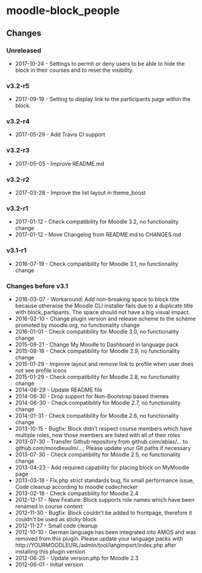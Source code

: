 moodle-block_people
===================

Changes
-------

### Unreleased

* 2017-10-24 - Settings to permit or deny users to be able to hide the block in their courses and to reset the visibility.

### v3.2-r5

* 2017-09-19 - Setting to display link to the participants page within the block.

### v3.2-r4

* 2017-05-29 - Add Travis CI support

### v3.2-r3

* 2017-05-05 - Improve README.md

### v3.2-r2

* 2017-03-28 - Improve the list layout in theme_boost

### v3.2-r1

* 2017-01-12 - Check compatibility for Moodle 3.2, no functionality change
* 2017-01-12 - Move Changelog from README.md to CHANGES.md

### v3.1-r1

* 2016-07-19 - Check compatibility for Moodle 3.1, no functionality change

### Changes before v3.1

* 2016-03-07 - Workaround: Add non-breaking space to block title because otherwise the Moodle CLI installer fails due to a duplicate title with block_partipants. The space should not have a big visual impact.
* 2016-02-10 - Change plugin version and release scheme to the scheme promoted by moodle.org, no functionality change
* 2016-01-01 - Check compatibility for Moodle 3.0, no functionality change
* 2015-08-21 - Change My Moodle to Dashboard in language pack
* 2015-08-18 - Check compatibility for Moodle 2.9, no functionality change
* 2015-01-29 - Improve layout and remove link to profile when user does not see profile icons
* 2015-01-29 - Check compatibility for Moodle 2.8, no functionality change
* 2014-08-29 - Update README file
* 2014-06-30 - Drop support for Non-Bootstrap based themes
* 2014-06-30 - Check compatibility for Moodle 2.7, no functionality change
* 2014-01-31 - Check compatibility for Moodle 2.6, no functionality change
* 2013-10-15 - Bugfix: Block didn't respect course members which have multiple roles, now those members are listed with all of their roles
* 2013-07-30 - Transfer Github repository from github.com/abias/... to github.com/moodleuulm/...; Please update your Git paths if necessary
* 2013-07-30 - Check compatibility for Moodle 2.5, no functionality change
* 2013-04-23 - Add required capability for placing block on MyMoodle page
* 2013-03-18 - Fix php strict standards bug, fix small performance issue, Code cleanup according to moodle codechecker
* 2013-02-18 - Check compatibility for Moodle 2.4
* 2012-12-17 - New Feature: Block supports role names which have been renamed in course context
* 2012-11-30 - Bugfix: Block couldn't be added to frontpage, therefore it couldn't be used as sticky block
* 2012-11-27 - Small code cleanup
* 2012-10-10 - German language has been integrated into AMOS and was removed from this plugin. Please update your language packs with http://YOURMOODLEURL/admin/tool/langimport/index.php after installing this plugin version
* 2012-06-25 - Update version.php for Moodle 2.3
* 2012-06-01 - Initial version
